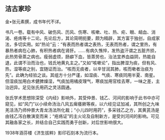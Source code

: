 ## 洁古家珍

金•张元素撰，成书年代不详。

书凡一卷。载有中风、破伤风、历风、伤寒、咳嗽、吐、热、疟、眼、衄血、消渴、疮疡等十二论。先论后方，其论简明扼要，颇为精辟，其方富于独创，自成家法，多切实用。如“热论”云：“有表而热者谓之表热，无表而热者，谓之里热，有暴热者病在心肺，有积热者病在肾肝。……有病久憔悴，发热盗汗谓之五脏齐损，此热劳骨蒸之病也。瘦弱虚烦，肠癖下血，皆蒸劳也，治法宜养血益阴，热能自退，此谓不治而治也，钱氏地黄丸主之。”又如“咳嗽论”，指出脾湿为痰，但有风、热，湿等痰之别，宜随证而治。“咳而无痰者，以辛甘润其肺，咳而嗽者治痰为先”。此确为经验之谈。其组方十分严谨，如湿痰、气痰、寒痰同用半夏、南星。但湿痰加用白术健脾燥湿，气痰加用橘皮理气，寒痰加用官桂去寒，一味之差，主治迥异。足见张氏用药之灵活圆通。

张氏学术思想除深受《内经》影响外，其受仲景、钱乙、河间的影响于此书中亦可窥见，如“风门”以小续命汤治八风五痺痿厥等疾，以六经见证加减，其所创之九味羌活汤乃师仲景大青龙汤法所化裁；“小儿四时用药”，多采钱乙之方，其黄芪汤是由钱乙泻白散演变而来；“疮疡证”的主火论及自制新方，是受刘河间的影响。可见其融各家之长，并结合自己实践而勇于创新，对后世影响很大。

1938年涵芬楼《济生拔粹》影印石刻本为流行本。
